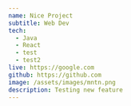 ```yaml
---
name: Nice Project
subtitle: Web Dev
tech:
  - Java
  - React
  - test
  - test2
live: https://google.com
github: https://github.com
image: /assets/images/mntn.png
description: Testing new feature
---
```

